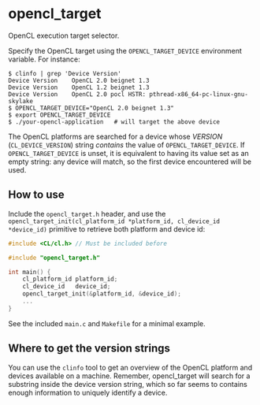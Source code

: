 # opencl_target

OpenCL execution target selector.

Specify the OpenCL target using the `OPENCL_TARGET_DEVICE` environment
variable. For instance:

    $ clinfo | grep 'Device Version'
    Device Version    OpenCL 2.0 beignet 1.3
    Device Version    OpenCL 1.2 beignet 1.3
    Device Version    OpenCL 2.0 pocl HSTR: pthread-x86_64-pc-linux-gnu-skylake
    $ OPENCL_TARGET_DEVICE="OpenCL 2.0 beignet 1.3"
    $ export OPENCL_TARGET_DEVICE
    $ ./your-opencl-application   # will target the above device

The OpenCL platforms are searched for a device whose *VERSION*
(`CL_DEVICE_VERSION`) string *contains* the value of
`OPENCL_TARGET_DEVICE`. If `OPENCL_TARGET_DEVICE` is unset, it is
equivalent to having its value set as an empty string: any device will
match, so the first device encountered will be used.

## How to use

Include the `opencl_target.h` header, and use the
`opencl_target_init(cl_platform_id *platform_id, cl_device_id
*device_id)` primitive to retrieve both platform and device id:

```C
#include <CL/cl.h> // Must be included before

#include "opencl_target.h"

int main() {
    cl_platform_id platform_id;
    cl_device_id   device_id;
    opencl_target_init(&platform_id, &device_id);
    ...
}
```

See the included `main.c` and `Makefile` for a minimal example.

## Where to get the version strings

You can use the `clinfo` tool to get an overview of the OpenCL platform
and devices available on a machine. Remember, opencl_target will search
for a substring inside the device version string, which so far seems to
contains enough information to uniquely identify a device.
